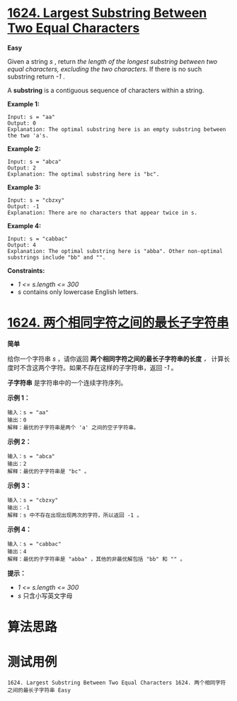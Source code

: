 # [1624. Largest Substring Between Two Equal Characters][enTitle]

**Easy**

Given a string  *s* , return  *the length of the longest substring between two equal characters, excluding the two characters.*  If there is no such substring return  *-1* .

A **substring**  is a contiguous sequence of characters within a string.



**Example 1:** 

```
Input: s = "aa"
Output: 0
Explanation: The optimal substring here is an empty substring between the two 'a's.
```

**Example 2:** 

```
Input: s = "abca"
Output: 2
Explanation: The optimal substring here is "bc".

```

**Example 3:** 

```
Input: s = "cbzxy"
Output: -1
Explanation: There are no characters that appear twice in s.

```

**Example 4:** 

```
Input: s = "cabbac"
Output: 4
Explanation: The optimal substring here is "abba". Other non-optimal substrings include "bb" and "".

```



**Constraints:** 

-  *1 <= s.length <= 300*  
-  *s*  contains only lowercase English letters.


# [1624. 两个相同字符之间的最长子字符串][cnTitle]

**简单**

给你一个字符串  *s* ，请你返回 **两个相同字符之间的最长子字符串的长度**   *，* 计算长度时不含这两个字符。如果不存在这样的子字符串，返回  *-1*  。

**子字符串**  是字符串中的一个连续字符序列。



**示例 1：** 

```
输入：s = "aa"
输出：0
解释：最优的子字符串是两个 'a' 之间的空子字符串。
```

**示例 2：** 

```
输入：s = "abca"
输出：2
解释：最优的子字符串是 "bc" 。

```

**示例 3：** 

```
输入：s = "cbzxy"
输出：-1
解释：s 中不存在出现出现两次的字符，所以返回 -1 。

```

**示例 4：** 

```
输入：s = "cabbac"
输出：4
解释：最优的子字符串是 "abba" ，其他的非最优解包括 "bb" 和 "" 。

```



**提示：** 

-  *1 <= s.length <= 300*  
-  *s*  只含小写英文字母




# 算法思路

# 测试用例
```
1624. Largest Substring Between Two Equal Characters 1624. 两个相同字符之间的最长子字符串 Easy
```

[enTitle]: https://leetcode.com/problems/largest-substring-between-two-equal-characters/
[cnTitle]: https://leetcode-cn.com/problems/largest-substring-between-two-equal-characters/
